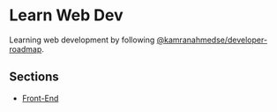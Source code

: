 # Learn Web Dev

Learning web development by following [@kamranahmedse/developer-roadmap](https://github.com/kamranahmedse/developer-roadmap).

## Sections

* [Front-End](./front-end/README.md)